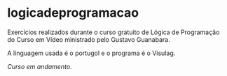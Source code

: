 # logicadeprogramacao
Exercícios realizados durante o curso gratuito de Lógica de Programação do Curso em Vídeo ministrado pelo Gustavo Guanabara.

A linguagem usada é o portugol e o programa é o Visulag.

*Curso em andamento*.
